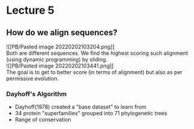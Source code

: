 # Lecture 5
## How do we align sequences?
![[PB/Pasted image 20220202103204.png]]  
Both are different sequences. We find the highest scoring such alignment (using dynamic programming) by sliding.  
![[PB/Pasted image 20220202103441.png]]  
The goal is to get to better score (in terms of alignment) but also as per permissive evolution.

### Dayhoff's Algorithm
- Dayhoff(1978) created a "base dataset" to learn from
- 34 protein "superfamilies" grouped into 71 phylogenetic trees
- Range of conservation